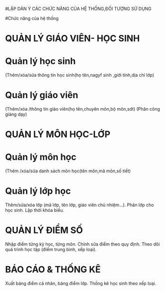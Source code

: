 

#LẬP DÀN Ý CÁC CHỨC NĂNG CỦA HỆ THỐNG,ĐỐI TƯỢNG SỬ DỤNG

#Chức năng của hệ thống
# QUẢN LÝ GIÁO VIÊN- HỌC SINH
# Quản lý học sinh
(Thêm/xóa/sửa thông tin học sinh(họ tên,nagyf sinh ,giới tính,dịa chỉ lớp)
# Quản lý giáo viên
(Thêm/xóa /thông tin giáo viên(họ tên,chuyên môn,bộ môn,sdt)
(Phân công giảng dạy)

# QUẢN LÝ MÔN HỌC-LỚP
# Quản lý môn học
(Thêm /xóa/sửa danh sách môn học(tên môn,mã môn,số tiết)
# Quản lý lớp học
Thêm/sửa/xóa lớp (mã lớp, tên lớp, giáo viên chủ nhiệm...).
Phân lớp cho học sinh.
Lập thời khóa biểu.

# QUẢN LÝ ĐIỂM SỐ
 Nhập điểm từng kỳ học, từng môn.
 Chỉnh sửa điểm theo quy định.
 Theo dõi quá trình học tập (điểm trung bình, xếp loại).
 
# BÁO CÁO & THỐNG KÊ
Xuất bảng điểm cá nhân, bảng điểm lớp.
Thống kê học sinh theo xếp loại.
